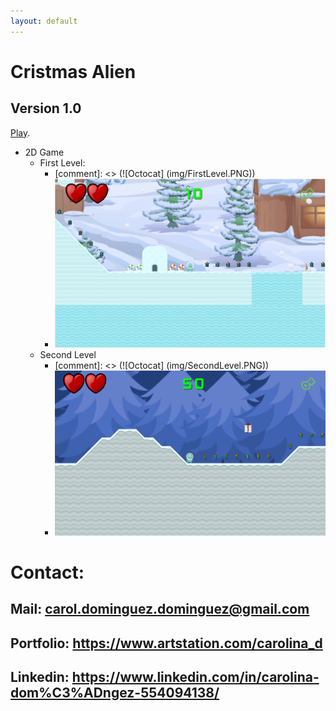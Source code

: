 ```yaml
---
layout: default
---
```


# Cristmas Alien
## Version 1.0 

[Play](https://carol2d.github.io/ChristmasAlienWeb/).

- 2D Game
  - First Level:
    - [comment]: <> (![Octocat] (img/FirstLevel.PNG))
    - <img src="img/FirstLevel.PNG" width=500>
  - Second Level
    - [comment]: <> (![Octocat] (img/SecondLevel.PNG))
    - <img src="img/SecondLevel.PNG" width=500>

# Contact:
## Mail: carol.dominguez.dominguez@gmail.com
## Portfolio: https://www.artstation.com/carolina_d
## Linkedin: https://www.linkedin.com/in/carolina-dom%C3%ADngez-554094138/
